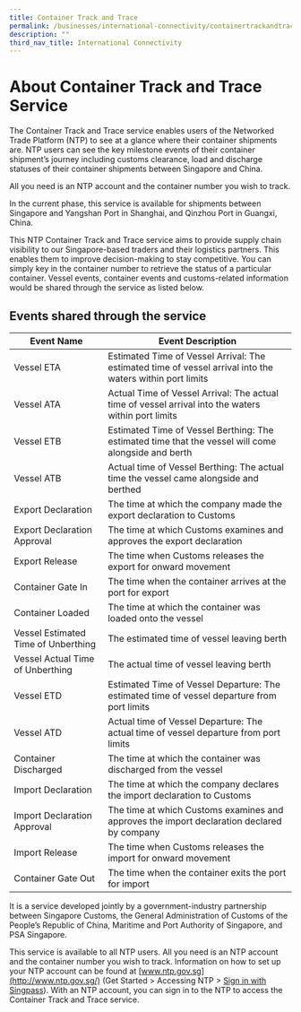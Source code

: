 ```yaml
---
title: Container Track and Trace
permalink: /businesses/international-connectivity/containertrackandtrace/
description: ""
third_nav_title: International Connectivity
---
```

# About Container Track and Trace Service
The Container Track and Trace service enables users of the Networked Trade Platform (NTP) to see at a glance where their container shipments are. NTP users can see the key milestone events of their container shipment’s journey including customs clearance, load and discharge statuses of their container shipments between Singapore and China. 

All you need is an NTP account and the container number you wish to track. 

In the current phase, this service is available for shipments between Singapore and Yangshan Port in Shanghai, and Qinzhou Port in Guangxi, China.

This NTP Container Track and Trace service aims to provide supply chain visibility to our Singapore-based traders and their logistics partners. This enables them to improve decision-making to stay competitive. You can simply key in the container number to retrieve the status of a particular container. Vessel events, container events and customs-related information would be shared through the service as listed below.  

## Events shared through the service

| Event Name | Event Description |
|--|--|
| Vessel ETA | Estimated Time of Vessel Arrival: The estimated time of vessel arrival into the waters within port limits | 
| Vessel ATA | Actual Time of Vessel Arrival: The actual time of vessel arrival into the waters within port limits |
| Vessel ETB | Estimated Time of Vessel Berthing: The estimated time that the vessel will come alongside and berth |
| Vessel ATB | Actual time of Vessel Berthing: The actual time the vessel came alongside and berthed |
| Export Declaration | The time at which the company made the export declaration to Customs |
| Export Declaration Approval | The time at which Customs examines and approves the export declaration |
| Export Release | The time when Customs releases the export for onward movement |
| Container Gate In | The time when the container arrives at the port for export |
| Container Loaded | The time at which the container was loaded onto the vessel |
| Vessel Estimated Time of Unberthing | The estimated time of vessel leaving berth |
| Vessel Actual Time of Unberthing | The actual time of vessel leaving berth |
| Vessel ETD | Estimated Time of Vessel Departure: The estimated time of vessel departure from port limits |
| Vessel ATD | Actual time of Vessel Departure: The actual time of vessel departure from port limits |
| Container Discharged | The time at which the container was discharged from the vessel | 
| Import Declaration | The time at which the company declares the import declaration to Customs | 
| Import Declaration Approval | The time at which Customs examines and approves the import declaration declared by company |
| Import Release | The time when Customs releases the import for onward movement | 
| Container Gate Out | The time when the container exits the port for import |

It is a service developed jointly by a government-industry partnership between Singapore Customs, the General Administration of Customs of the People’s Republic of China, Maritime and Port Authority of Singapore, and PSA Singapore. 

This service is available to all NTP users. All you need is an NTP account and the container number you wish to track. Information on how to set up your NTP account can be found at [www.ntp.gov.sg](http://www.ntp.gov.sg/) (Get Started > Accessing NTP > [Sign in with Singpass](https://www.ntp.gov.sg/public/accessing-ntp---singpass)). With an NTP account, you can sign in to the NTP to access the Container Track and Trace service.